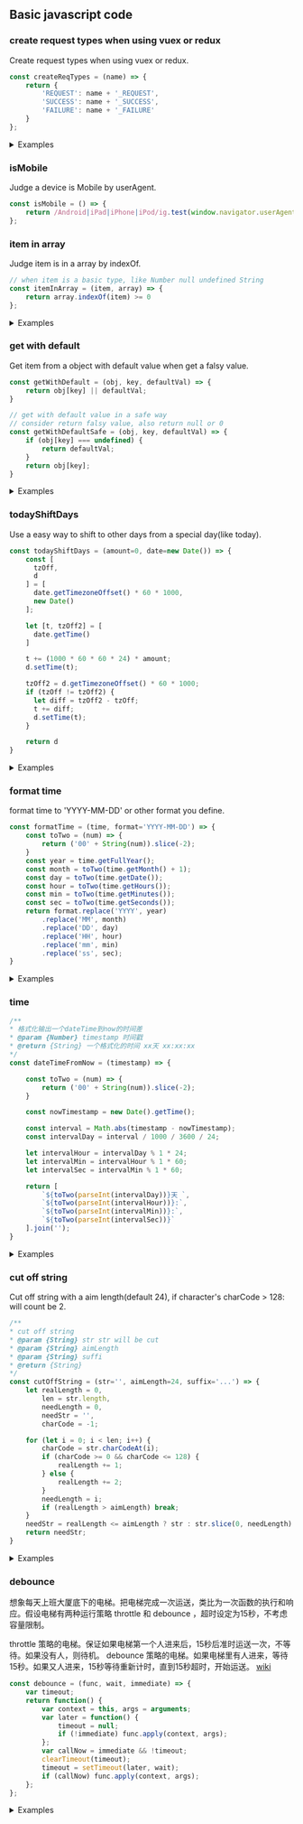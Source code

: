 ## Basic javascript code

### create request types when using vuex or redux

Create request types when using vuex or redux.

```js
const createReqTypes = (name) => {
    return {
        'REQUEST': name + '_REQUEST',
        'SUCCESS': name + '_SUCCESS',
        'FAILURE': name + '_FAILURE'
    }
};

```

<details>
<summary>Examples</summary>

```js
const FETCH_ACTIVITY = createReqTypes('FETCH_ACTIVITY');
```

</details>

### isMobile

Judge a device is Mobile by userAgent.

```js
const isMobile = () => {
    return /Android|iPad|iPhone|iPod/ig.test(window.navigator.userAgent)
};

```

### item in array

Judge item is in a array by indexOf.

```js
// when item is a basic type, like Number null undefined String
const itemInArray = (item, array) => {
    return array.indexOf(item) >= 0
};

```

<details>
<summary>Examples</summary>

```js
const isExist = itemInArray(9, [1, 2, 3]); // => false
```

</details>

### get with default

Get item from a object with default value when get a falsy value.

```js
const getWithDefault = (obj, key, defaultVal) => {
    return obj[key] || defaultVal;
}

// get with default value in a safe way
// consider return falsy value, also return null or 0
const getWithDefaultSafe = (obj, key, defaultVal) => {
    if (obj[key] === undefined) {
        return defaultVal;
    }
    return obj[key];
}
```

<details>
<summary>Examples</summary>

```js
getWithDefault({
    a: 'a',
    b: null,
}, b, 'defaultVal'); // => defaultVal

// demo 2
getWithDefaultSafe({
    a: 'a',
    b: 0,
}, b, 'defaultVal'); // => 0
```

</details>

### todayShiftDays

Use a easy way to shift to other days from a special day(like today).

```js
const todayShiftDays = (amount=0, date=new Date()) => {
    const [
      tzOff,
      d
    ] = [
      date.getTimezoneOffset() * 60 * 1000,
      new Date()
    ];

    let [t, tzOff2] = [
      date.getTime()
    ]

    t += (1000 * 60 * 60 * 24) * amount;
    d.setTime(t);

    tzOff2 = d.getTimezoneOffset() * 60 * 1000;
    if (tzOff != tzOff2) {
      let diff = tzOff2 - tzOff;
      t += diff;
      d.setTime(t);
    }

    return d
}

```

<details>
<summary>Examples</summary>

```js
const today = todayShiftDays();
const tomorrow = todayShiftDays(amount=1);
const yesterday = todayShiftDays(amount=-1);

const today = todayShiftDays(amount=-1, tomorrow);
```

</details>

### format time

format time to 'YYYY-MM-DD' or other format you define.

```js
const formatTime = (time, format='YYYY-MM-DD') => {
    const toTwo = (num) => {
        return ('00' + String(num)).slice(-2);
    }
    const year = time.getFullYear();
    const month = toTwo(time.getMonth() + 1);
    const day = toTwo(time.getDate());
    const hour = toTwo(time.getHours());
    const min = toTwo(time.getMinutes());
    const sec = toTwo(time.getSeconds());
    return format.replace('YYYY', year)
        .replace('MM', month)
        .replace('DD', day)
        .replace('HH', hour)
        .replace('mm', min)
        .replace('ss', sec);
}

```

<details>
<summary>Examples</summary>

```js
let time = formatTime(new Date()) // => 2018-01-01
time = formatTime(new Date(), 'YYYY'); // => 2018

const template = 'YYYY年，北京雾霾.'
time = formatTime(new Date(), template); // 2018年，北京雾霾.
```

</details>


### time

```js
/**
* 格式化输出一个dateTime到now的时间差
* @param {Number} timestamp 时间戳
* @return {String} 一个格式化的时间 xx天 xx:xx:xx
*/
const dateTimeFromNow = (timestamp) => {

    const toTwo = (num) => {
        return ('00' + String(num)).slice(-2);
    }

    const nowTimestamp = new Date().getTime();

    const interval = Math.abs(timestamp - nowTimestamp);
    const intervalDay = interval / 1000 / 3600 / 24;

    let intervalHour = intervalDay % 1 * 24;
    let intervalMin = intervalHour % 1 * 60;
    let intervalSec = intervalMin % 1 * 60;

    return [
        `${toTwo(parseInt(intervalDay))}天 `,
        `${toTwo(parseInt(intervalHour))}:`,
        `${toTwo(parseInt(intervalMin))}:`,
        `${toTwo(parseInt(intervalSec))}`
    ].join('');
}

```

<details>
<summary>Examples</summary>

```js
const beforeTimestamp = 1514818108448;
dateTimeFromNow(beforeTimestamp);  // => 00天 00:01:20
```

</details>

### cut off string

Cut off string with a aim length(default 24),
if character's charCode > 128: will count be 2.

```js
/**
* cut off string
* @param {String} str str will be cut
* @param {String} aimLength
* @param {String} suffi
* @return {String}
*/
const cutOffString = (str='', aimLength=24, suffix='...') => {
    let realLength = 0,
        len = str.length,
        needLength = 0,
        needStr = '',
        charCode = -1;

    for (let i = 0; i < len; i++) {
        charCode = str.charCodeAt(i);
        if (charCode >= 0 && charCode <= 128) {
            realLength += 1;
        } else {
            realLength += 2;
        }
        needLength = i;
        if (realLength > aimLength) break;
    }
    needStr = realLength <= aimLength ? str : str.slice(0, needLength) + suffix;
    return needStr;
}

```

<details>
<summary>Examples</summary>

```js
const str = '某些场景下，比如响应鼠标移动或者窗口大小调整的事件。';
cutOffString(str);  // => 某些场景下，比如响应鼠标...
```

</details>

### debounce

想象每天上班大厦底下的电梯。把电梯完成一次运送，类比为一次函数的执行和响应。假设电梯有两种运行策略 throttle 和 debounce ，超时设定为15秒，不考虑容量限制。

throttle 策略的电梯。保证如果电梯第一个人进来后，15秒后准时运送一次，不等待。如果没有人，则待机。
debounce 策略的电梯。如果电梯里有人进来，等待15秒。如果又人进来，15秒等待重新计时，直到15秒超时，开始运送。
[wiki](https://blog.coding.net/blog/the-difference-between-throttle-and-debounce-in-underscorejs)

```js
const debounce = (func, wait, immediate) => {
    var timeout;
    return function() {
        var context = this, args = arguments;
        var later = function() {
            timeout = null;
            if (!immediate) func.apply(context, args);
        };
        var callNow = immediate && !timeout;
        clearTimeout(timeout);
        timeout = setTimeout(later, wait);
        if (callNow) func.apply(context, args);
    };
};

```

<details>
<summary>Examples</summary>

```js
$('div').click(() => { console.log(new Date().getSeconds()); });
$('div').click(debounce(() => { console.log(new Date().getSeconds()); }, 2000))
```

</details>
